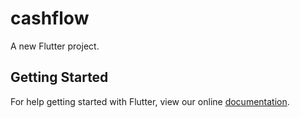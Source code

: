 # cashflow

A new Flutter project.

## Getting Started

For help getting started with Flutter, view our online
[documentation](https://flutter.io/).
